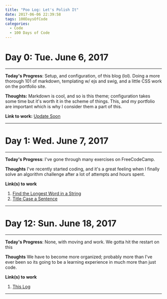 ```yaml
---
title: "Poo Log: Let's Polish It"
date: 2017-06-06 22:39:58
tags: 100DaysOfCode
categories:
  - Code
  - 100 Days of Code
---
```


# Day 0: Tue. June 6, 2017
---
**Today's Progress**: Setup, and configuration, of this blog (lol). Doing a more thorough 101 of markdown, templating w/ ejs and swig, and a little CSS work on the portfolio site.

**Thoughts:** Markdown is cool, and so is this theme; configuration takes some time but it's worth it in the scheme of things. This, and my portfolio are important which is why I consider them a part of this.

**Link to work:** [Update Soon](http://www.example.com)

---

# Day 1: Wed. June 7, 2017
---
**Today's Progress**: I've gone through many exercises on FreeCodeCamp.

**Thoughts** I've recently started coding, and it's a great feeling when I finally solve an algorithm challenge after a lot of attempts and hours spent.

**Link(s) to work**
1. [Find the Longest Word in a String](https://www.freecodecamp.com/challenges/find-the-longest-word-in-a-string)
2. [Title Case a Sentence](https://www.freecodecamp.com/challenges/title-case-a-sentence)


---

# Day 12: Sun. June 18, 2017
---
**Today's Progress**: None, with moving and work. We gotta hit the restart on this

**Thoughts** We have to become more organized; probably more than I've ever been so its going to be a learning experience in much more than just code.

**Link(s) to work**
1. [This Log](/2017/06/06/100-days-log/)

---
